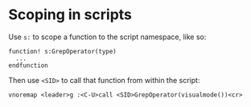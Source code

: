# Scoping in scripts


Use `s:` to scope a function to the script namespace, like so:

```vim
function! s:GrepOperator(type)
  ...
endfunction
```

Then use `<SID>` to call that function from within the script:

```vim
vnoremap <leader>g :<C-U>call <SID>GrepOperator(visualmode())<cr>
```


